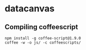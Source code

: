 # datacanvas

## Compiling coffeescript
```
npm install -g coffee-script@1.9.0
coffee -w -o js/ -c coffeescripts/
```